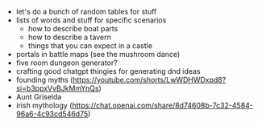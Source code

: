 - let's do a bunch of random tables for stuff
- lists of words and stuff for specific scenarios
  - how to describe boat parts
  - how to describe a tavern
  - things that you can expect in a castle
- portals in battle maps (see the mushroom dance)
- five room dungeon generator?
- crafting good chatgpt thingies for generating dnd ideas
- founding myths (https://youtube.com/shorts/LwWDHWDxpd8?si=b3ppxVvBJkMmYnQs)
- Aunt Griselda
- irish mythology (https://chat.openai.com/share/8d74608b-7c32-4584-96a6-4c93cd546d75)